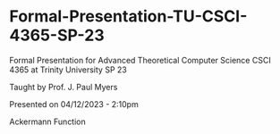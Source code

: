 # Formal-Presentation-TU-CSCI-4365-SP-23
Formal Presentation for Advanced Theoretical Computer Science CSCI 4365 at Trinity University SP 23

Taught by Prof. J. Paul Myers

Presented on 04/12/2023 - 2:10pm

Ackermann Function

